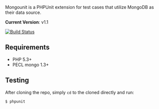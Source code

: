 Mongounit is a PHPUnit extension for test cases that utilize MongoDB as their data source.

__Current Version__: v1.1

[![Build Status](https://secure.travis-ci.org/zumba/mongounit.png)](http://travis-ci.org/zumba/mongounit)

## Requirements

* PHP 5.3+
* PECL mongo 1.3+

## Testing

After cloning the repo, simply `cd` to the cloned directly and run:

```shell
$ phpunit
```
